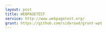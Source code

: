 ```yaml
---
layout: post
title: WEBPAGETEST
service: http://www.webpagetest.org/
grunt: https://github.com/sideroad/grunt-wpt
---
```

